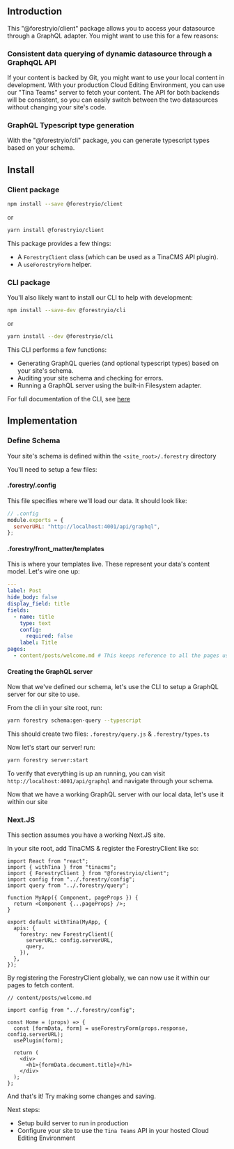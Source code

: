 ## Introduction

This "@forestryio/client" package allows you to access your datasource through a GraphQL adapter.
You might want to use this for a few reasons:

### Consistent data querying of dynamic datasource through a GraphqQL API

If your content is backed by Git, you might want to use your local content in development. With your production Cloud Editing Environment, you can use our "Tina Teams" server to fetch your content. The API for both backends will be consistent, so you can easily switch between the two datasources without changing your site's code.

### GraphQL Typescript type generation

With the "@forestryio/cli" package, you can generate typescript types based on your schema.

## Install

### Client package

```bash
npm install --save @forestryio/client
```

or

```bash
yarn install @forestryio/client
```

This package provides a few things:

- A `ForestryClient` class (which can be used as a TinaCMS API plugin).
- A `useForestryForm` helper.

### CLI package

You'll also likely want to install our CLI to help with development:

```bash
npm install --save-dev @forestryio/cli
```

or

```bash
yarn install --dev @forestryio/cli
```

This CLI performs a few functions:

- Generating GraphQL queries (and optional typescript types) based on your site's schema.
- Auditing your site schema and checking for errors.
- Running a GraphQL server using the built-in Filesystem adapter.

For full documentation of the CLI, see [here](https://github.com/forestryio/graphql-demo/tree/client-documentation/packages/cli)

## Implementation

### Define Schema

Your site's schema is defined within the `<site_root>/.forestry` directory

You'll need to setup a few files:

#### .forestry/.config

This file specifies where we'll load our data. It should look like:

```js
// .config
module.exports = {
  serverURL: "http://localhost:4001/api/graphql",
};
```

#### .forestry/front_matter/templates

This is where your templates live. These represent your data's content model.
Let's wire one up:

```yml
---
label: Post
hide_body: false
display_field: title
fields:
  - name: title
    type: text
    config:
      required: false
    label: Title
pages:
  - content/posts/welcome.md # This keeps reference to all the pages using this template
```

#### Creating the GraphQL server

Now that we've defined our schema, let's use the CLI to setup a GraphQL server for our site to use.

From the cli in your site root, run:

```bash
yarn forestry schema:gen-query --typescript
```

This should create two files:
`.forestry/query.js` & `.forestry/types.ts`

Now let's start our server! run:

```bash
yarn forestry server:start
```

To verify that everything is up an running, you can visit `http://localhost:4001/api/graphql` and navigate through your schema.

Now that we have a working GraphQL server with our local data, let's use it within our site

### Next.JS

This section assumes you have a working Next.JS site.

In your site root, add TinaCMS & register the ForestryClient like so:

```tsx
import React from "react";
import { withTina } from "tinacms";
import { ForestryClient } from "@forestryio/client";
import config from "../.forestry/config";
import query from "../.forestry/query";

function MyApp({ Component, pageProps }) {
  return <Component {...pageProps} />;
}

export default withTina(MyApp, {
  apis: {
    forestry: new ForestryClient({
      serverURL: config.serverURL,
      query,
    }),
  },
});
```

By registering the ForestryClient globally, we can now use it within our pages to fetch content.

```tsx
// content/posts/welcome.md

import config from "../.forestry/config";

const Home = (props) => {
  const [formData, form] = useForestryForm(props.response, config.serverURL);
  usePlugin(form);

  return (
    <div>
      <h1>{formData.document.title}</h1>
    </div>
  );
};
```

And that's it! Try making some changes and saving.

Next steps:

- Setup build server to run in production
- Configure your site to use the `Tina Teams` API in your hosted Cloud Editing Environment
